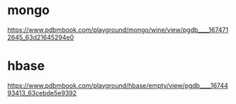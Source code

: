 # mongo
https://www.pdbmbook.com/playground/mongo/wine/view/pgdb____1674712645_63d21645294e0

# hbase 
https://www.pdbmbook.com/playground/hbase/empty/view/pgdb____1674493413_63cebde5e9392
